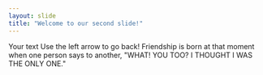 ```yaml
---
layout: slide
title: "Welcome to our second slide!"
---
```

Your text
Use the left arrow to go back!
Friendship is born at that moment when one person says to another, "WHAT! YOU TOO? I THOUGHT I WAS THE ONLY ONE."
